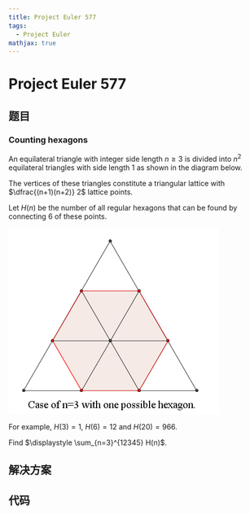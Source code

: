 ```yaml
---
title: Project Euler 577
tags:
  - Project Euler
mathjax: true
---
```

<escape><!-- more --></escape>
    


# Project Euler 577
## 题目
### Counting hexagons

An equilateral triangle with integer side length $n \ge 3$ is divided into $n^2$ equilateral triangles with side length $1$ as shown in the diagram below.

The vertices of these triangles constitute a triangular lattice with $\dfrac{(n+1)(n+2)} 2$ lattice points.

Let $H(n)$ be the number of all regular hexagons that can be found by connecting $6$ of these points.

![](../images/p577_counting_hexagons.png)

For example, $H(3)=1$, $H(6)=12$ and $H(20)=966$.

Find $\displaystyle \sum_{n=3}^{12345} H(n)$.


## 解决方案


## 代码


